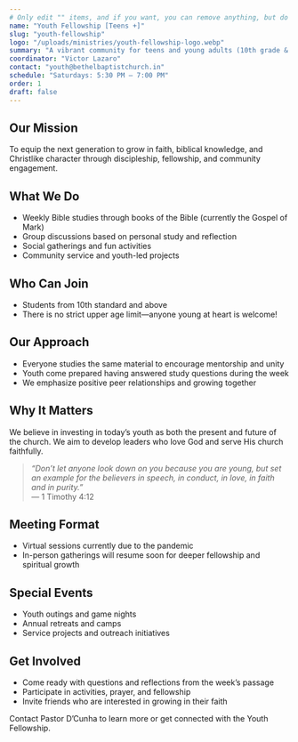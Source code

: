 ```yaml
---
# Only edit "" items, and if you want, you can remove anything, but do not add extra things.
name: "Youth Fellowship [Teens +]"
slug: "youth-fellowship"
logo: "/uploads/ministries/youth-fellowship-logo.webp"
summary: "A vibrant community for teens and young adults (10th grade & above) focused on Bible study, discipleship, and spiritual growth."
coordinator: "Victor Lazaro"
contact: "youth@bethelbaptistchurch.in"
schedule: "Saturdays: 5:30 PM – 7:00 PM"
order: 1
draft: false
---
```

<!-- You can add or remove anything below.-->
## Our Mission

To equip the next generation to grow in faith, biblical knowledge, and Christlike character through discipleship, fellowship, and community engagement.

## What We Do

- Weekly Bible studies through books of the Bible (currently the Gospel of Mark)
- Group discussions based on personal study and reflection
- Social gatherings and fun activities
- Community service and youth-led projects

## Who Can Join

- Students from 10th standard and above
- There is no strict upper age limit—anyone young at heart is welcome!

## Our Approach

- Everyone studies the same material to encourage mentorship and unity
- Youth come prepared having answered study questions during the week
- We emphasize positive peer relationships and growing together

## Why It Matters

We believe in investing in today’s youth as both the present and future of the church. We aim to develop leaders who love God and serve His church faithfully.

> *“Don’t let anyone look down on you because you are young, but set an example for the believers in speech, in conduct, in love, in faith and in purity.”*  
> — 1 Timothy 4:12

## Meeting Format

- Virtual sessions currently due to the pandemic
- In-person gatherings will resume soon for deeper fellowship and spiritual growth

## Special Events

- Youth outings and game nights
- Annual retreats and camps
- Service projects and outreach initiatives

## Get Involved

- Come ready with questions and reflections from the week’s passage
- Participate in activities, prayer, and fellowship
- Invite friends who are interested in growing in their faith

Contact Pastor D’Cunha to learn more or get connected with the Youth Fellowship.
